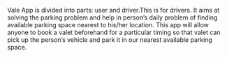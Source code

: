Vale App is divided into parts: user and driver.This is for drivers.
It aims at solving the parking problem and help in person’s daily problem of finding  available parking space nearest to his/her location. This app will allow anyone to book a valet beforehand for a particular timing so that valet can pick up the person’s vehicle and park it in our nearest available parking space. 
